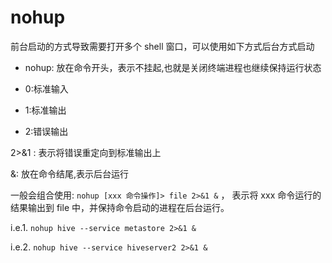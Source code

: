 # nohup

前台启动的方式导致需要打开多个 shell 窗口，可以使用如下方式后台方式启动

-   nohup: 放在命令开头，表示不挂起,也就是关闭终端进程也继续保持运行状态

-   0:标准输入

-   1:标准输出

-   2:错误输出

2>&1 : 表示将错误重定向到标准输出上

&: 放在命令结尾,表示后台运行

一般会组合使用: `nohup [xxx 命令操作]> file 2>&1 &` ， 表示将 xxx 命令运行的结果输出到 file 中，并保持命令启动的进程在后台运行。

i.e.1. `nohup hive --service metastore 2>&1 &`

i.e.2. `nohup hive --service hiveserver2 2>&1 &`
